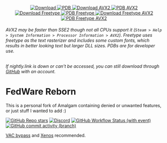 <p align="center">
  <a href="https://nightly.link/luinbytes/FedWare-Reborn/workflows/msbuild/master/FedWareRebornx64Release.zip">
    <img src=".github/assets/download.png" alt="Download" width="auto" height="auto">
  </a>
  <a href="https://nightly.link/luinbytes/FedWare-Reborn/workflows/msbuild/master/FedWareRebornx64ReleasePDB.zip">
    <img src=".github/assets/pdb2.png" alt="PDB" width="auto" height="auto">
  </a>
  <a href="https://nightly.link/luinbytes/FedWare-Reborn/workflows/msbuild/master/FedWareRebornx64ReleaseAVX2.zip">
    <img src=".github/assets/download_avx2.png" alt="Download AVX2" width="auto" height="auto">
  </a>
  <a href="https://nightly.link/luinbytes/FedWare-Reborn/workflows/msbuild/master/FedWareRebornx64ReleaseAVX2PDB.zip">
    <img src=".github/assets/pdb2.png" alt="PDB AVX2" width="auto" height="auto">
  </a>
  <br>
  <a href="https://nightly.link/luinbytes/FedWare-Reborn/workflows/msbuild/master/FedWareRebornx64ReleaseFreetype.zip">
    <img src=".github/assets/freetype.png" alt="Download Freetype" width="auto" height="auto">
  </a>
  <a href="https://nightly.link/luinbytes/FedWare-Reborn/workflows/msbuild/master/FedWareRebornx64ReleaseFreetypePDB.zip">
    <img src=".github/assets/pdb2.png" alt="PDB Freetype" width="auto" height="auto">
  </a>
  <a href="https://nightly.link/luinbytes/FedWare-Reborn/workflows/msbuild/master/FedWareRebornx64ReleaseFreetypeAVX2.zip">
    <img src=".github/assets/freetype_avx2.png" alt="Download Freetype AVX2" width="auto" height="auto">
  </a>
  <a href="https://nightly.link/luinbytes/FedWare-Reborn/workflows/msbuild/master/FedWareRebornx64ReleaseFreetypeAVX2PDB.zip">
    <img src=".github/assets/pdb2.png" alt="PDB Freetype AVX2" width="auto" height="auto">
  </a>
</p>

###### AVX2 may be faster than SSE2 though not all CPUs support it (`Steam > Help > System Information > Processor Information > AVX2`). Freetype uses freetype as the text rasterizer and includes some custom fonts, which results in better looking text but larger DLL sizes. PDBs are for developer use.
###### If nightly.link is down or can't be accessed, you can still download through [GitHub](https://github.com/luinbytes/FedWare-Reborn/actions) with an account.

# FedWare Reborn

This is a personal fork of Amalgam containing denied or unwanted features, or just stuff I wanted to add :)

[![GitHub Repo stars](https://img.shields.io/github/stars/luinbytes/FedWare-Reborn)](/../../stargazers)
[![Discord](https://img.shields.io/discord/1227898008373297223?logo=Discord&label=discord)](https://discord.gg/RbP9DfkUhe)
[![GitHub Workflow Status (with event)](https://img.shields.io/github/actions/workflow/status/luinbytes/FedWare-Reborn/msbuild.yml?branch=master)](/../../actions)
[![GitHub commit activity (branch)](https://img.shields.io/github/commit-activity/m/luinbytes/FedWare-Reborn)](/../../commits/)

[VAC bypass](https://github.com/danielkrupinski/VAC-Bypass-Loader) and [Xenos](https://github.com/DarthTon/Xenos/releases) recommended. 